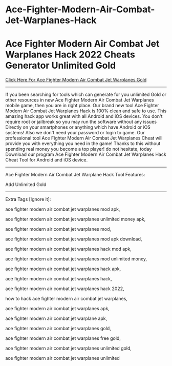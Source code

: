 # Ace-Fighter-Modern-Air-Combat-Jet-Warplanes-Hack

# Ace Fighter Modern Air Combat Jet Warplanes Hack 2022 Cheats Generator Unlimited Gold

[Click Here For Ace Fighter Modern Air Combat Jet Warplanes Gold](https://gamergeek.xyz/ace/)

----

If you been searching for tools which can generate for you unlimited Gold or other resources in new Ace Fighter Modern Air Combat Jet Warplanes mobile game, then you are in right place. Our brand new tool Ace Fighter Modern Air Combat Jet Warplanes Hack is 100% clean and safe to use. This amazing hack app works great with all Android and iOS devices. You don't require root or jailbreak so you may run the software without any issues Directly on your smartphones or anything which have Android or iOS systems! Also we don't need your password or login to game. Our professional tool Ace Fighter Modern Air Combat Jet Warplanes Cheat will provide you with everything you need in the game! Thanks to this without spending real money you become a top player! do not hesitate, today Download our program Ace Fighter Modern Air Combat Jet Warplanes Hack Cheat Tool for Android and iOS device.

----

Ace Fighter Modern Air Combat Jet Warplane Hack Tool Features:

Add Unlimited Gold

---

Extra Tags [Ignore it]:

ace fighter modern air combat jet warplanes mod apk,

ace fighter modern air combat jet warplanes unlimited money apk,

ace fighter modern air combat jet warplanes mod,

ace fighter modern air combat jet warplanes mod apk download,

ace fighter modern air combat jet warplanes hack mod apk,

ace fighter modern air combat jet warplanes mod unlimited money,

ace fighter modern air combat jet warplanes hack apk,

ace fighter modern air combat jet warplanes hack,

ace fighter modern air combat jet warplanes hack 2022,

how to hack ace fighter modern air combat jet warplanes,

ace fighter modern air combat jet warplanes apk,

ace fighter modern air combat jet warplane apk,

ace fighter modern air combat jet warplanes gold,

ace fighter modern air combat jet warplanes free gold,

ace fighter modern air combat jet warplanes unlimited gold,

ace fighter modern air combat jet warplanes unlimited
